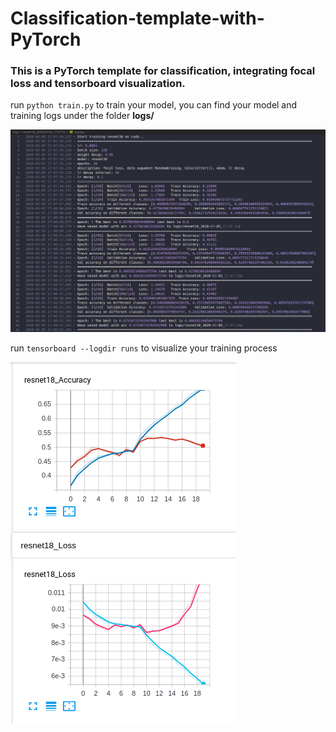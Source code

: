 # Classification-template-with-PyTorch
### This is a PyTorch template for classification, integrating focal loss and tensorboard visualization.

run `python train.py` to train your model, you can find your model and training logs under the folder **logs/**

![](/pictures/logs.png)

run `tensorboard --logdir runs` to visualize your training process

![](/pictures/tensorboard.png)

